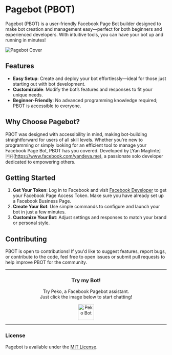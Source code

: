 # Pagebot (PBOT)

Pagebot (PBOT) is a user-friendly Facebook Page Bot builder designed to make bot creation and management easy—perfect for both beginners and experienced developers. With intuitive tools, you can have your bot up and running in minutes!

![Pagebot Cover](https://i.ibb.co/FqXPcR8/pagebot.png)

## Features

- **Easy Setup**: Create and deploy your bot effortlessly—ideal for those just starting out with bot development.
- **Customizable**: Modify the bot’s features and responses to fit your unique needs.
- **Beginner-Friendly**: No advanced programming knowledge required; PBOT is accessible to everyone.

## Why Choose Pagebot?

PBOT was designed with accessibility in mind, making bot-building straightforward for users of all skill levels. Whether you're new to programming or simply looking for an efficient tool to manage your Facebook Page Bot, PBOT has you covered. Developed by [Yan Maglinte]🇵🇭(https://www.facebook.com/yandeva.me), a passionate solo developer dedicated to empowering others.

## Getting Started

1. **Get Your Token**: Log in to Facebook and visit [Facebook Developer](https://developers.facebook.com/) to get your Facebook Page Access Token. Make sure you have already set up a Facebook Business Page.
2. **Create Your Bot**: Use simple commands to configure and launch your bot in just a few minutes.
3. **Customize Your Bot**: Adjust settings and responses to match your brand or personal style.

## Contributing

PBOT is open to contributions! If you'd like to suggest features, report bugs, or contribute to the code, feel free to open issues or submit pull requests to help improve PBOT for the community.

---

<div align="center">
  <h3>Try my Bot!</h3>
  <p>Try Peko, a Facebook Pagebot assistant.<br>Just click the image below to start chatting!</p>
  <a href="https://m.me/pekoai" target="_blank">
    <img src="https://i.ibb.co/qkTCVv9/circle.png" alt="Peko Bot" width="50"/>
  </a>
</div>

---

### License

Pagebot is available under the [MIT License](LICENSE).